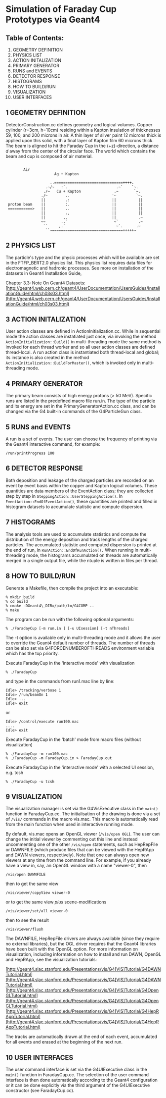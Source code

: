 Simulation of Faraday Cup Prototypes via Geant4
===============================================


Table of Contents:
------------------
1. GEOMETRY DEFINITION
2. PHYSICS LIST
3. ACTION INITALIZATION
4. PRIMARY GENERATOR
5. RUNS and EVENTS
6. DETECTOR RESPONSE
7. HISTOGRAMS
8. HOW TO BUILD/RUN
9. VISUALIZATION
10. USER INTERFACES


1 GEOMETRY DEFINITION
---------------------

DetectorConstruction.cc defines geometry and logical volumes.  Copper cylinder (r=3cm, h=10cm) residing within a Kapton insulation of thicknesses 59, 100, and 200 microns in air.  A thin layer of silver paint 12 microns thick is applied upon this solid, with a final layer of Kapton film 60 microns thick.  The beam is aligned to hit the Faraday Cup in the (+z)-direction, a distance *d* away from the center of the circular face.  The world which contains the beam and cup is composed of air material.

~~~~~~~~~~~~~~~~~~~~~~~~~~~~~~~~~~~~~~~~~~~~~~~~~~~~~~~~~~~~~~~

        Air
                      Ag + Kapton

                    ..===============================++++.
                  .~/~   :`.                      .~`    `~.
                 ./~   Cu + Kapton               .~       `~.
                ./~        ..                   '~         `~.
                ||         .:                   ||          ||
 proton beam    ||         :.                   ||          ||
 ===========>   ||         ..                   ||          ||
                ||         .,                   ||          ||
                ||        ,.                    ||          .~
                ~~       ..`                     ~`         .~
                 ``     ,.`                       ~`.      .~
                  ``~================================+++++~

~~~~~~~~~~~~~~~~~~~~~~~~~~~~~~~~~~~~~~~~~~~~~~~~~~~~~~~~~~~~~~~

2 PHYSICS LIST
--------------
 
The particle's type and the physic processes which will be available are set in the FTFP\_BERT2.0 physics list. This physics list requires data files for electromagnetic and hadronic processes. See more on installation of the datasets in Geant4 Installation Guide,

Chapter 3.3: Note On Geant4 Datasets:  
[http://geant4.web.cern.ch/geant4/UserDocumentation/UsersGuides/InstallationGuide/html/ch03s03.html](http://geant4.web.cern.ch/geant4/UserDocumentation/UsersGuides/InstallationGuide/html/ch03s03.html)

 
3 ACTION INITALIZATION
----------------------

User action classes are defined in ActionInitialization.cc.  While in sequential mode the action classes are instatiated just once, via invoking the method `ActionInitialization::Build()` in multi-threading mode the same method is invoked for each thread worker and so all user action classes are defined thread-local.  A run action class is instantiated both thread-local and global; its instance is also created in the method `ActionInitialization::BuildForMaster()`, which is invoked only in multi-threading mode.


4 PRIMARY GENERATOR
------------------
 
The primary beam consists of high energy protons (> 50 MeV).  Specific runs are listed in the predefined macro file run.in. The type of the particle and its energy are set in the PrimaryGeneratorAction.cc class, and can be changed via the G4 built-in commands of the G4ParticleGun class.
 	

5 RUNS and EVENTS
-----------------
 
A run is a set of events.  The user can choose the frequency of printing via the Geant4 interactive command, for example:

```   
/run/printProgress 100
```

6 DETECTOR RESPONSE
-------------------

Both deposition and leakage of the charged particles are recorded on an event by event basis within the copper and Kapton logical volumes.  These quantities are data members of the EventAction class; they are collected step by step in `SteppingAction::UserSteppingAction()`.  In `EventAction::EndOfEventAction()`, these quantities are printed and filled in histogram datasets to accumulate statistic and compute dispersion.


7 HISTOGRAMS
------------

The analysis tools are used to accumulate statistics and compute the distribution of the energy deposition and track lengths of the charged particles.  The accumulated statistic and computed dispersion is printed at the end of run, in `RunAction::EndOfRunAction().`  When running in multi-threading mode, the histograms accumulated on threads are automatically merged in a single output file, while the ntuple is written in files per thread.


8 HOW TO BUILD/RUN
------------------

Generate a Makefile, then compile the project into an executable:

    % mkdir build
    % cd build
    % cmake -DGeant4\_DIR=/path/to/G4COMP ..
    % make
   
The program can be run with the following optional arguments:

    % ./FaradayCup [-m run.in ] [-u UIsession] [-t nThreads]
   
The -t option is available only in multi-threading mode and it allows the user to override the Geant4 default number of threads. The number of threads can be also set via G4FORCENUMBEROFTHREADS environment variable which has the top priority.

Execute FaradayCup in the 'interactive mode' with visualization

    % ./FaradayCup

and type in the commands from run1.mac line by line:

    Idle> /tracking/verbose 1 
    Idle> /run/beamOn 1
    Idle> ...
    Idle> exit

or

    Idle> /control/execute run100.mac
    ....
    Idle> exit

Execute FaradayCup in the 'batch' mode from macro files (without visualization)

    % ./FaradayCup -m run100.mac
    % ./FaradayCup -m FaradayCup.in > FaradayCup.out

Execute FaradayCup in the 'interactive mode' with a selected UI session, e.g. tcsh

    % ./FaradayCup -u tcsh 


9 VISUALIZATION
---------------

The visualization manager is set via the G4VisExecutive class in the `main()` function in FaradayCup.cc. The initialisation of the drawing is done via a set of `/vis/` commands in the macro vis.mac. This macro is automatically read from the main function when used in interactive running mode.

By default, vis.mac opens an OpenGL viewer (`/vis/open OGL`). The user can change the initial viewer by commenting out this line and instead uncommenting one of the other `/vis/open` statements, such as HepRepFile or DAWNFILE (which produce files that can be viewed with the HepRApp and DAWN viewers, respectively).  Note that one can always open new viewers at any time from the command line.  For example, if you already have a view in, say, an OpenGL window with a name "viewer-0", then

    /vis/open DAWNFILE

then to get the same view

    /vis/viewer/copyView viewer-0

or to get the same view _plus_ scene-modifications

    /vis/viewer/set/all viewer-0

then to see the result

    /vis/viewer/flush

The DAWNFILE, HepRepFile drivers are always available (since they require no external libraries), but the OGL driver requires that the Geant4 libraries have been built with the OpenGL option.  For more information on visualization, including information on how to install and run DAWN, OpenGL and HepRApp, see the visualization tutorials:

[http://geant4.slac.stanford.edu/Presentations/vis/G4[VIS]Tutorial/G4DAWNTutorial.html](http://geant4.slac.stanford.edu/Presentations/vis/G4[VIS]Tutorial/G4DAWNTutorial.html)  
[http://geant4.slac.stanford.edu/Presentations/vis/G4[VIS]Tutorial/G4OpenGLTutorial.html](http://geant4.slac.stanford.edu/Presentations/vis/G4[VIS]Tutorial/G4OpenGLTutorial.html)  
[http://geant4.slac.stanford.edu/Presentations/vis/G4[VIS]Tutorial/G4HepRAppTutorial.html](http://geant4.slac.stanford.edu/Presentations/vis/G4[VIS]Tutorial/G4HepRAppTutorial.html)

The tracks are automatically drawn at the end of each event, accumulated for all events and erased at the beginning of the next run.


10 USER INTERFACES
------------------

The user command interface is set via the G4UIExecutive class in the `main()` function in FaradayCup.cc. The selection of the user command interface is then done automatically according to the Geant4 configuration or it can be done explicitly via the third argument of the G4UIExecutive constructor (see FaradayCup.cc).
